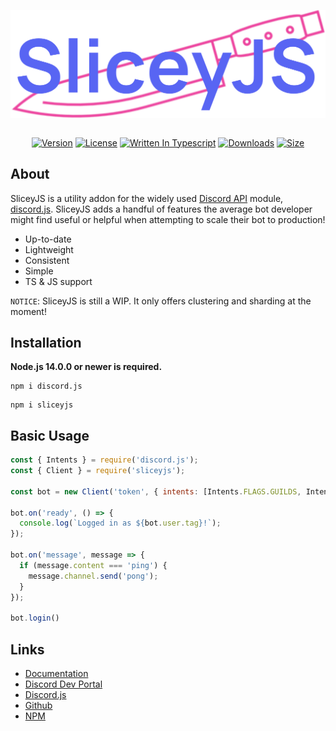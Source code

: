 <p align="center">
  <img align="center" width="700" height="auto" src= "./docs/public/banner.png" alt="SliceyJS" />
  <br>
  <br>
  <p align="center">
    <a href="/"><img src="https://img.shields.io/github/package-json/v/NobUwU/sliceyjs?style=for-the-badge" alt="Version"/><a/>
    <a href="/"><img src="https://img.shields.io/github/license/NobUwU/sliceyjs?style=for-the-badge" alt="License"/><a/>
    <a href="/"><img src="https://img.shields.io/github/languages/top/NobUwU/sliceyjs?style=for-the-badge" alt="Written In Typescript"/><a/>
    <a href="https://www.npmjs.com/package/sliceyjs"><img src="https://img.shields.io/npm/dt/sliceyjs?style=for-the-badge" alt="Downloads"/><a/>
    <a href="/"><img src="https://img.shields.io/github/repo-size/NobUwU/sliceyjs?label=Size&style=for-the-badge" alt="Size"/><a/>
  </p>
</p>


      
## About
SliceyJS is a utility addon for the widely used [Discord API](https://discord.com/developers/docs/intro) module, [discord.js](https://github.com/discordjs/discord.js). SliceyJS adds a handful of features the average bot developer might find useful or helpful when attempting to scale their bot to production!

- Up-to-date
- Lightweight
- Consistent
- Simple
- TS & JS support

`NOTICE`: SliceyJS is still a WIP. It only offers clustering and sharding at the moment!
      
## Installation
**Node.js 14.0.0 or newer is required.**

```sh-session
npm i discord.js
```
      
```sh-session
npm i sliceyjs
```
      
## Basic Usage
```js
const { Intents } = require('discord.js');
const { Client } = require('sliceyjs');

const bot = new Client('token', { intents: [Intents.FLAGS.GUILDS, Intents.FLAGS.GUILD_MESSAGES] });

bot.on('ready', () => {
  console.log(`Logged in as ${bot.user.tag}!`);
});

bot.on('message', message => {
  if (message.content === 'ping') {
    message.channel.send('pong');
  }
});

bot.login()
```
## Links

- [Documentation](https://nobuwu.github.io/sliceyjs/)
- [Discord Dev Portal](https://discord.com/developers/docs/intro)
- [Discord.js](https://discord.js.org/#/)
- [Github](https://github.com/nobuwu/sliceyjs)
- [NPM](https://www.npmjs.com/package/sliceyjs)
